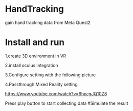# HandTracking
gain hand tracking data from Meta Quest2
# Install and run
1.create 3D environment in VR 

2.install oculus integration 

3.Configure setting with the following picture

4.Passthrough Mixed Reality setting

https://www.youtube.com/watch?v=6hocgJQ10Z8

Press play button to start collecting data
#Simulate the result

